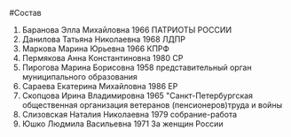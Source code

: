 #Состав
1. Баранова Элла Михайловна 1966 ПАТРИОТЫ РОССИИ
2. Данилова Татьяна Николаевна 1968 ЛДПР
3. Маркова Марина Юрьевна 1966 КПРФ
4. Пермякова Анна Константиновна 1980 СР
5. Пирогова Марина Борисовна 1958 представительный орган муниципального образования
6. Сараева Екатерина Михайловна 1986 ЕР
7. Скопцова Ирина Владимировна 1965 \"Санкт-Петербургская общественная организация ветеранов (пенсионеров)труда и войны
8. Слизовская Наталия Николаевна 1979 собрание-работа
9. Юшко Людмила Васильевна 1971 За женщин России
